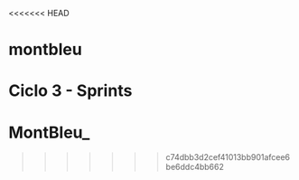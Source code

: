 <<<<<<< HEAD
# montbleu
Ciclo 3 - Sprints 
=======
# MontBleu_
>>>>>>> c74dbb3d2cef41013bb901afcee6be6ddc4bb662
